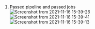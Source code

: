 1. Passed pipeline and passed jobs
![Screenshot from 2021-11-16 15-39-26](https://user-images.githubusercontent.com/61839115/141995916-38d7d6b0-cebb-4178-a30a-ebf31d579cf1.png)
![Screenshot from 2021-11-16 15-39-41](https://user-images.githubusercontent.com/61839115/141995945-a3ce17f0-8423-440b-b798-c7ff95e70bb5.png)
![Screenshot from 2021-11-16 15-39-13](https://user-images.githubusercontent.com/61839115/141995964-26b3ae57-ff7c-4fde-a6ad-a5995c37cbe4.png)
